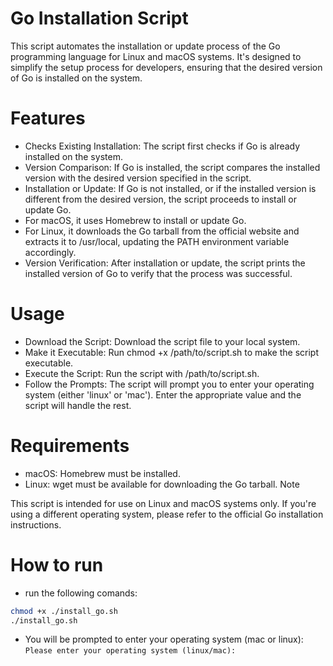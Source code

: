# Go Installation Script
This script automates the installation or update process of the Go programming language for Linux and macOS systems. It's designed to simplify the setup process for developers, ensuring that the desired version of Go is installed on the system.

# Features
- Checks Existing Installation: The script first checks if Go is already installed on the system.
- Version Comparison: If Go is installed, the script compares the installed version with the desired version specified in the script.
- Installation or Update: If Go is not installed, or if the installed version is different from the desired version, the script proceeds to install or update Go.
- For macOS, it uses Homebrew to install or update Go.
- For Linux, it downloads the Go tarball from the official website and extracts it to /usr/local, updating the PATH environment variable accordingly.
- Version Verification: After installation or update, the script prints the installed version of Go to verify that the process was successful.

# Usage
- Download the Script: Download the script file to your local system.
- Make it Executable: Run chmod +x /path/to/script.sh to make the script executable.
- Execute the Script: Run the script with /path/to/script.sh.
- Follow the Prompts: The script will prompt you to enter your operating system (either 'linux' or 'mac'). Enter the appropriate value and the script will handle the rest.

# Requirements
- macOS: Homebrew must be installed.
- Linux: wget must be available for downloading the Go tarball.
Note
 
This script is intended for use on Linux and macOS systems only. If you're using a different operating system, please refer to the official Go installation instructions.

# How to run
- run the following comands: <br>
```bash
chmod +x ./install_go.sh
./install_go.sh
```
- You will be prompted to enter your operating system (mac or linux):
`Please enter your operating system (linux/mac): `
